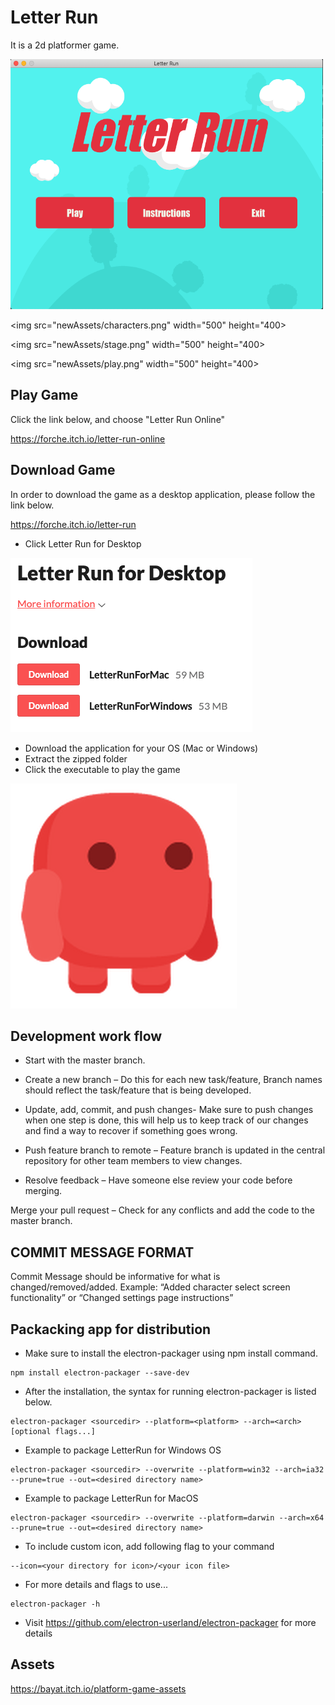 ﻿# Letter Run
 
 It is a 2d platformer game.
 
 <img src="newAssets/game.png"  width="500" height="400">

 <img src="newAssets/characters.png"  width="500" height="400>

 <img src="newAssets/stage.png"  width="500" height="400>

 <img src="newAssets/play.png"  width="500" height="400>
 
 
 ## Play Game
 
 Click the link below, and choose "Letter Run Online"
 
 https://forche.itch.io/letter-run-online
 
 ## Download Game

In order to download the game as a desktop application, please follow the link below. 
 
https://forche.itch.io/letter-run

* Click Letter Run for Desktop

 ![Alt text](newAssets/download.png?raw=true "Letter Run")
* Download the application for your OS (Mac or Windows)
* Extract the zipped folder
* Click the executable to play the game 

![Alt text](newAssets/icon.png?raw=true "Letter Run")

 


 
 ## Development work flow

* Start with the master branch.

* Create a new branch – Do this for each new task/feature, Branch names should reflect the task/feature that is being developed.

* Update, add, commit, and push changes- Make sure to push changes when one step is done, this will help us to keep track of our
                                      changes and find a way to recover if something goes wrong. 
                                      
* Push feature branch to remote – Feature branch is updated in the central repository for other team members to view changes.

* Resolve feedback – Have someone else review your code before merging.

Merge your pull request – Check for any conflicts and add the code to the master branch.


## COMMIT MESSAGE FORMAT

Commit Message should be informative for what is changed/removed/added. Example: “Added character select screen functionality” or “Changed settings page instructions” 



## Packacking app for distribution

* Make sure to install the electron-packager using npm install command.
~~~
npm install electron-packager --save-dev
~~~

* After the installation, the syntax for running electron-packager is listed below.
~~~
electron-packager <sourcedir> --platform=<platform> --arch=<arch> [optional flags...]
~~~

* Example to package LetterRun for Windows OS
~~~
electron-packager <sourcedir> --overwrite --platform=win32 --arch=ia32 --prune=true --out=<desired directory name>
~~~

* Example to package LetterRun for MacOS
~~~
electron-packager <sourcedir> --overwrite --platform=darwin --arch=x64 --prune=true --out=<desired directory name>
~~~

* To include custom icon, add following flag to your command
~~~
--icon=<your directory for icon>/<your icon file>
~~~

* For more details and flags to use...
~~~
electron-packager -h 
~~~

* Visit https://github.com/electron-userland/electron-packager for more details

 ## Assets
 https://bayat.itch.io/platform-game-assets
